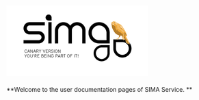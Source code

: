 ![](Images/es-ES_simacanaryversionbn.png)  
---  
  

 
**Welcome to the user documentation pages of SIMA Service.  **

